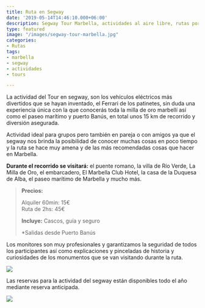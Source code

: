 ```yaml
---
title: Ruta en Segway
date: '2019-05-14T14:46:10.000+06:00'
description: Segway Tour Marbella, actividades al aire libre, rutas por la ciudad
type: featured
image: "/images/segway-tour-marbella.jpg"
categories:
- Rutas
tags:
- marbella
- segway
- actividades
- tours

---
```

La actividad del Tour en segway, son los vehículos eléctricos más divertidos que se hayan inventado, el Ferrari de los patinetes, sin duda una experiencia única con la que conocerás toda la milla de oro marbellí así como el paseo marítimo y puerto Banús, en total unos 15 km de recorrido y diversión asegurada.

Actividad ideal para grupos pero también en pareja o con amigos ya que el segway nos brinda la posibilidad de conocer muchas cosas en poco tiempo y la ruta se hace muy amena y de las más recomendadas cosas que hacer en Marbella.

**Durante el recorrido se visitará:** el puente romano, la villa de Río Verde, La Milla de Oro, el embarcadero, El Marbella Club Hotel, la casa de la Duquesa de Alba, el paseo marítimo de Marbella y mucho más.

> **Precios:**
>
> Alquiler 60min: 15€  
> Ruta de 2hs: 45€
>
> **Incluye:** Cascos, guía y seguro
>
> \*Salidas desde Puerto Banús

Los monitores son muy profesionales y garantizamos la seguridad de todos los participantes así como explicaciones y pinceladas de historia y curiosidades de los monumentos que se van visitando durante la ruta.

![](/images/actividades-marbella-segway-tour.jpg)

Las reservas para la actividad del segway están disponibles todo el año mediante reserva anticipada.

[![](/images/boton-reservar-actividades.png)](https://admin.typeform.com/form/nNnLC1YL/create "contacto")